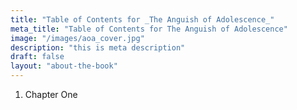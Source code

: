 ```yaml
---
title: "Table of Contents for _The Anguish of Adolescence_"
meta_title: "Table of Contents for The Anguish of Adolescence"
image: "/images/aoa_cover.jpg"
description: "this is meta description"
draft: false
layout: "about-the-book"
---
```


1. Chapter One
